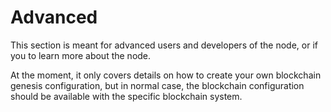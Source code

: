 # Advanced

This section is meant for advanced users and developers of the node, or if
you to learn more about the node.

At the moment, it only covers details on how to create your own blockchain genesis
configuration, but in normal case, the blockchain configuration should be available
with the specific blockchain system.